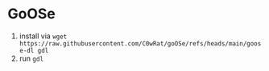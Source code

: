 # GoOSe

1. install via `wget https://raw.githubusercontent.com/C0wRat/goOSe/refs/heads/main/goose-dl gdl`
2. run `gdl`